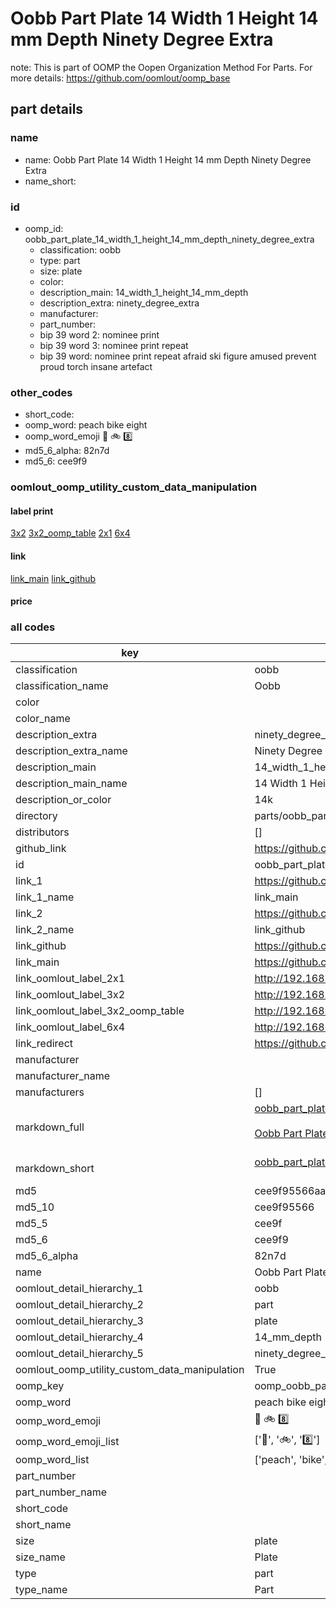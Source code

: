 # Oobb Part Plate 14 Width 1 Height 14 mm Depth Ninety Degree Extra  

note: This is part of OOMP the Oopen Organization Method For Parts. For more details: https://github.com/oomlout/oomp_base

##  part details
  







### name
* name: Oobb Part Plate 14 Width 1 Height 14 mm Depth Ninety Degree Extra
* name_short: 
### id
* oomp_id: oobb_part_plate_14_width_1_height_14_mm_depth_ninety_degree_extra
  * classification: oobb
  * type: part
  * size: plate
  * color: 
  * description_main: 14_width_1_height_14_mm_depth
  * description_extra: ninety_degree_extra
  * manufacturer: 
  * part_number: 
  * bip 39 word 2: nominee print
  * bip 39 word 3: nominee print repeat
  * bip 39 word: nominee print repeat afraid ski figure amused prevent proud torch insane artefact

### other_codes
* short_code: 
* oomp_word: peach bike eight
* oomp_word_emoji :peach: :bike: :eight:
* md5_6_alpha: 82n7d
* md5_6: cee9f9






### oomlout_oomp_utility_custom_data_manipulation
#### label print
[3x2](http://192.168.1.245:1112/?label=oomp%2082n7d)
[3x2_oomp_table](http://192.168.1.108:1112/?label=oomp%2082n7d)
[2x1](http://192.168.1.242:1112/?label=oomp%2082n7d)
[6x4](http://192.168.1.55:1112/?label=oomp%2082n7d)    

#### link

[link_main](https://github.com/oomlout/oomlout_oomp_version_1_messy/tree/main/parts/oobb_part_plate_14_width_1_height_14_mm_depth_ninety_degree_extra) [link_github](https://github.com/oomlout/oomlout_oomp_version_1_messy/tree/main/parts/oobb_part_plate_14_width_1_height_14_mm_depth_ninety_degree_extra)                             

#### price







### all codes 
| key | value |  
| --- | --- |  
| classification | oobb |  
| classification_name | Oobb |  
| color |  |  
| color_name |  |  
| description_extra | ninety_degree_extra |  
| description_extra_name | Ninety Degree Extra |  
| description_main | 14_width_1_height_14_mm_depth |  
| description_main_name | 14 Width 1 Height 14 mm Depth |  
| description_or_color | 14k |  
| directory | parts/oobb_part_plate_14_width_1_height_14_mm_depth_ninety_degree_extra |  
| distributors | [] |  
| github_link | https://github.com/oomlout/oomlout_oomp_part_src/tree/main/parts/oobb_part_plate_14_width_1_height_14_mm_depth_ninety_degree_extra |  
| id | oobb_part_plate_14_width_1_height_14_mm_depth_ninety_degree_extra |  
| link_1 | https://github.com/oomlout/oomlout_oomp_version_1_messy/tree/main/parts/oobb_part_plate_14_width_1_height_14_mm_depth_ninety_degree_extra |  
| link_1_name | link_main |  
| link_2 | https://github.com/oomlout/oomlout_oomp_version_1_messy/tree/main/parts/oobb_part_plate_14_width_1_height_14_mm_depth_ninety_degree_extra |  
| link_2_name | link_github |  
| link_github | https://github.com/oomlout/oomlout_oomp_version_1_messy/tree/main/parts/oobb_part_plate_14_width_1_height_14_mm_depth_ninety_degree_extra |  
| link_main | https://github.com/oomlout/oomlout_oomp_version_1_messy/tree/main/parts/oobb_part_plate_14_width_1_height_14_mm_depth_ninety_degree_extra |  
| link_oomlout_label_2x1 | http://192.168.1.242:1112/?label=oomp%2082n7d |  
| link_oomlout_label_3x2 | http://192.168.1.245:1112/?label=oomp%2082n7d |  
| link_oomlout_label_3x2_oomp_table | http://192.168.1.108:1112/?label=oomp%2082n7d |  
| link_oomlout_label_6x4 | http://192.168.1.55:1112/?label=oomp%2082n7d |  
| link_redirect | https://github.com/oomlout/oomlout_oomp_version_1_messy/tree/main/parts/oobb_part_plate_14_width_1_height_14_mm_depth_ninety_degree_extra |  
| manufacturer |  |  
| manufacturer_name |  |  
| manufacturers | [] |  
| markdown_full | [oobb_part_plate_14_width_1_height_14_mm_depth_ninety_degree_extra](none)<br>[](none)<br>[Oobb Part Plate 14 Width 1 Height 14 Mm Depth Ninety Degree Extra](none)<br><br> |  
| markdown_short | [oobb_part_plate_14_width_1_height_14_mm_depth_ninety_degree_extra](none)<br><br> |  
| md5 | cee9f95566aa4105586520496d6ab4af |  
| md5_10 | cee9f95566 |  
| md5_5 | cee9f |  
| md5_6 | cee9f9 |  
| md5_6_alpha | 82n7d |  
| name | Oobb Part Plate 14 Width 1 Height 14 mm Depth Ninety Degree Extra |  
| oomlout_detail_hierarchy_1 | oobb |  
| oomlout_detail_hierarchy_2 | part |  
| oomlout_detail_hierarchy_3 | plate |  
| oomlout_detail_hierarchy_4 | 14_mm_depth |  
| oomlout_detail_hierarchy_5 | ninety_degree_extra |  
| oomlout_oomp_utility_custom_data_manipulation | True |  
| oomp_key | oomp_oobb_part_plate_14_width_1_height_14_mm_depth_ninety_degree_extra |  
| oomp_word | peach bike eight |  
| oomp_word_emoji | :peach: :bike: :eight: |  
| oomp_word_emoji_list | [':peach:', ':bike:', ':eight:'] |  
| oomp_word_list | ['peach', 'bike', 'eight'] |  
| part_number |  |  
| part_number_name |  |  
| short_code |  |  
| short_name |  |  
| size | plate |  
| size_name | Plate |  
| type | part |  
| type_name | Part |  
